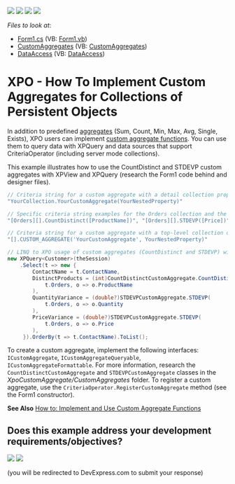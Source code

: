 <!-- default badges list -->
![](https://img.shields.io/endpoint?url=https://codecentral.devexpress.com/api/v1/VersionRange/202749840/20.1.3%2B)
[![](https://img.shields.io/badge/Open_in_DevExpress_Support_Center-FF7200?style=flat-square&logo=DevExpress&logoColor=white)](https://supportcenter.devexpress.com/ticket/details/T828532)
[![](https://img.shields.io/badge/📖_How_to_use_DevExpress_Examples-e9f6fc?style=flat-square)](https://docs.devexpress.com/GeneralInformation/403183)
[![](https://img.shields.io/badge/💬_Leave_Feedback-feecdd?style=flat-square)](#does-this-example-address-your-development-requirementsobjectives)
<!-- default badges end -->
<!-- default file list -->
*Files to look at*:
* [Form1.cs](./CS/XpoCustomAggregate/Form1.cs) (VB: [Form1.vb](./VB/XpoCustomAggregate/Form1.vb))
* [CustomAggregates](./CS/XpoCustomAggregate/CustomAggregates) (VB: [CustomAggregates](./VB/XpoCustomAggregate/CustomAggregates))
* [DataAccess](./CS/XpoCustomAggregate/DataAccess) (VB: [DataAccess](./VB/XpoCustomAggregate/DataAccess))
<!-- default file list end -->

# XPO - How To Implement Custom Aggregates for Collections of Persistent Objects

In addition to predefined [aggregates](https://docs.devexpress.com/CoreLibraries/DevExpress.Data.Filtering.Aggregate) (Sum, Count, Min, Max, Avg, Single, Exists), XPO users can implement [custom aggregate functions](https://docs.devexpress.com/XPO/401333/concepts/custom-aggregate-functions). You can use them to query data with XPQuery and data sources that support CriteriaOperator (including server mode collections).

This example illustrates how to use the CountDistinct and STDEVP custom aggregates with XPView and XPQuery (research the Form1 code behind and designer files).
``` csharp
// Criteria string for a custom aggregate with a detail collection property or Free Joins.
"YourCollection.YourCustomAggregate(YourNestedProperty)"

// Specific criteria string examples for the Orders collection and the CountDistinct and STDEVP custom aggregates.
"[Orders][].CountDistinct([ProductName])", "[Orders][].STDEVP([Price])"

// Criteria string for a custom aggregate with a top-level collection of persistent objects.
"[].CUSTOM_AGGREGATE('YourCustomAggregate', YourNestedProperty)"

// LINQ to XPO usage of custom aggregates (CountDistinct and STDEVP) with a detail collection property.
new XPQuery<Customer>(theSession)
    .Select(t => new {
        ContactName = t.ContactName,
        DistinctProducts = (int)CountDistinctCustomAggregate.CountDistinct(
            t.Orders, o => o.ProductName
        ),
        QuantityVariance = (double?)STDEVPCustomAggregate.STDEVP(
            t.Orders, o => o.Quantity
        ),
        PriceVariance = (double?)STDEVPCustomAggregate.STDEVP(
            t.Orders, o => o.Price
        ),
     }).OrderBy(t => t.ContactName).ToList();
```

To create a custom aggregate, implement the following interfaces: `ICustomAggregate`, `ICustomAggregateQueryable`, `ICustomAggregateFormattable`.
For more information, research the `CountDistinctCustomAggregate` and `STDEVPCustomAggregate` classes in the *XpoCustomAggregate/CustomAggregates* folder.
To register a custom aggregate, use the `CriteriaOperator.RegisterCustomAggregate` method (see the Form1 constructor).

**See Also**
[How to: Implement and Use Custom Aggregate Functions](https://docs.devexpress.com/XPO/401341/examples/how-to-implement-and-use-custom-aggregate-functions)
<!-- feedback -->
## Does this example address your development requirements/objectives?

[<img src="https://www.devexpress.com/support/examples/i/yes-button.svg"/>](https://www.devexpress.com/support/examples/survey.xml?utm_source=github&utm_campaign=XPO_how-to-implement-custom-aggregates&~~~was_helpful=yes) [<img src="https://www.devexpress.com/support/examples/i/no-button.svg"/>](https://www.devexpress.com/support/examples/survey.xml?utm_source=github&utm_campaign=XPO_how-to-implement-custom-aggregates&~~~was_helpful=no)

(you will be redirected to DevExpress.com to submit your response)
<!-- feedback end -->
